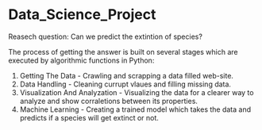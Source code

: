 # Data_Science_Project
Reasech question: Can we predict the extintion of species?  

The process of getting the answer is built on several stages which are executed by algorithmic functions in Python:  

1. Getting The Data - Crawling and scrapping a data filled web-site.
2. Data Handling - Cleaning currupt vlaues and filling missing data.
3. Visualization And Analyzation - Visualizing the data for a clearer way to analyze and show corraletions between its properties.
4. Machine Learning - Creating a trained model which takes the data and predicts if a species will get extinct or not. 
